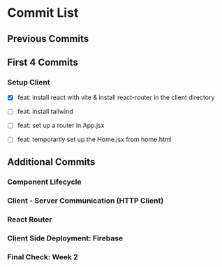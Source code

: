 # Commit List
## Previous Commits
## First 4 Commits
### Setup Client
- [x] feat: install react with vite & install react-router in the client directory
- [ ] feat: install tailwind
- [ ] feat: set up a router in App.jsx
- [ ] feat: temporarily set up the Home.jsx from home.html


## Additional Commits

### Component Lifecycle
### Client - Server Communication (HTTP Client)
### React Router
### Client Side Deployment: Firebase
### Final Check: Week 2